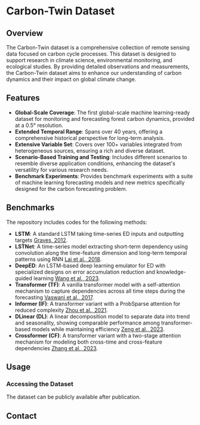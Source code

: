 # Carbon-Twin Dataset

## Overview
The Carbon-Twin dataset is a comprehensive collection of remote sensing data focused on carbon cycle processes. This dataset is designed to support research in climate science, environmental monitoring, and ecological studies. By providing detailed observations and measurements, the Carbon-Twin dataset aims to enhance our understanding of carbon dynamics and their impact on global climate change.

## Features
- **Global-Scale Coverage**: The first global-scale machine learning-ready dataset for monitoring and forecasting forest carbon dynamics, provided at a 0.5° resolution.
- **Extended Temporal Range**: Spans over 40 years, offering a comprehensive historical perspective for long-term analysis.
- **Extensive Variable Set**: Covers over 100+ variables integrated from heterogeneous sources, ensuring a rich and diverse dataset.
- **Scenario-Based Training and Testing**: Includes different scenarios to resemble diverse application conditions, enhancing the dataset's versatility for various research needs.
- **Benchmark Experiments**: Provides benchmark experiments with a suite of machine learning forecasting models and new metrics specifically designed for the carbon forecasting problem.


## Benchmarks
The repository includes codes for the following methods:
- **LSTM**: A standard LSTM taking time-series ED inputs and outputting targets [Graves, 2012](https://www.cs.toronto.edu/~graves/phd.pdf).
- **LSTNet**: A time-series model extracting short-term dependency using convolution along the time-feature dimension and long-term temporal patterns using RNN [Lai et al., 2018](https://arxiv.org/abs/1703.07015).
- **DeepED**: An LSTM-based deep learning emulator for ED with specialized designs on error accumulation reduction and knowledge-guided learning [Wang et al., 2023](https://doi.org/10.1145/3589132.3625577).
- **Transformer (TF)**: A vanilla transformer model with a self-attention mechanism to capture dependencies across all time steps during the forecasting [Vaswani et al., 2017](https://arxiv.org/abs/1706.03762).
- **Informer (IF)**: A transformer variant with a ProbSparse attention for reduced complexity [Zhou et al., 2021](https://arxiv.org/abs/2012.07436).
- **DLinear (DL)**: A linear decomposition model to separate data into trend and seasonality, showing comparable performance among transformer-based models while maintaining efficiency [Zeng et al., 2023](https://arxiv.org/abs/2205.13504).
- **Crossformer (CF)**: A transformer variant with a two-stage attention mechanism for modeling both cross-time and cross-feature dependencies [Zhang et al., 2023](https://openreview.net/forum?id=vSVLM2j9eie).



## Usage
### Accessing the Dataset
The dataset can be publicly available after publication.


## Contact

